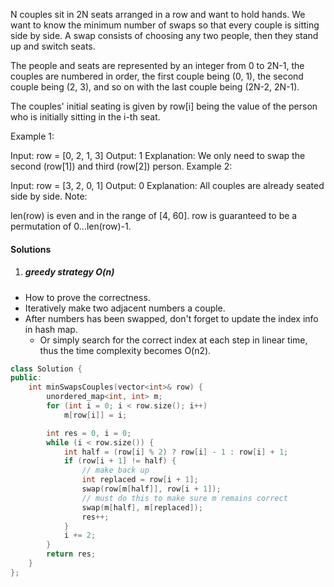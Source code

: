 N couples sit in 2N seats arranged in a row and want to hold hands. We want to know the minimum number of swaps so that every couple is sitting side by side. A swap consists of choosing any two people, then they stand up and switch seats.

The people and seats are represented by an integer from 0 to 2N-1, the couples are numbered in order, the first couple being (0, 1), the second couple being (2, 3), and so on with the last couple being (2N-2, 2N-1).

The couples' initial seating is given by row[i] being the value of the person who is initially sitting in the i-th seat.

Example 1:

Input: row = [0, 2, 1, 3]
Output: 1
Explanation: We only need to swap the second (row[1]) and third (row[2]) person.
Example 2:

Input: row = [3, 2, 0, 1]
Output: 0
Explanation: All couples are already seated side by side.
Note:

len(row) is even and in the range of [4, 60].
row is guaranteed to be a permutation of 0...len(row)-1.

#### Solutions


1. ##### greedy strategy O(n)

- How to prove the correctness.
- Iteratively make two adjacent numbers a couple.
- After numbers has been swapped, don't forget to update the index info in hash map.
    - Or simply search for the correct index at each step in linear time, thus the time complexity becomes O(n2).

```c++
class Solution {
public:
    int minSwapsCouples(vector<int>& row) {
        unordered_map<int, int> m;
        for (int i = 0; i < row.size(); i++)
            m[row[i]] = i;

        int res = 0, i = 0;
        while (i < row.size()) {
            int half = (row[i] % 2) ? row[i] - 1 : row[i] + 1;
            if (row[i + 1] != half) {
                // make back up
                int replaced = row[i + 1];
                swap(row[m[half]], row[i + 1]);
                // must do this to make sure m remains correct
                swap(m[half], m[replaced]);
                res++;
            }
            i += 2;
        }
        return res;
    }
};
```